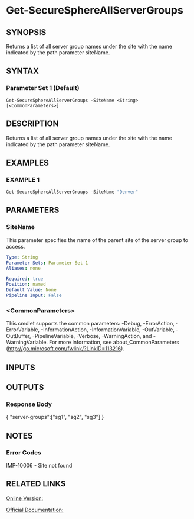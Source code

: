 ﻿# Get-SecureSphereAllServerGroups

## SYNOPSIS
Returns a list of all server group names under the site with the name indicated by the path parameter siteName.

## SYNTAX

### Parameter Set 1 (Default)
```
Get-SecureSphereAllServerGroups -SiteName <String> [<CommonParameters>]
```

## DESCRIPTION
Returns a list of all server group names under the site with the name indicated by the path parameter siteName.

## EXAMPLES

### EXAMPLE 1

```powershell
Get-SecureSphereAllServerGroups -SiteName "Denver"
```

## PARAMETERS

### SiteName
This parameter specifies the name of the parent site of the server group to access.

```yaml
Type: String
Parameter Sets: Parameter Set 1
Aliases: none

Required: true
Position: named
Default Value: None
Pipeline Input: False
```

### \<CommonParameters\>
This cmdlet supports the common parameters: -Debug, -ErrorAction, -ErrorVariable, -InformationAction, -InformationVariable, -OutVariable, -OutBuffer, -PipelineVariable, -Verbose, -WarningAction, and -WarningVariable. For more information, see about_CommonParameters (http://go.microsoft.com/fwlink/?LinkID=113216).

## INPUTS

## OUTPUTS

### Response Body
{
"server-groups":["sg1", "sg2", "sg3"]
}

## NOTES

### Error Codes
IMP-10006 - Site not found

## RELATED LINKS

[Online Version:](https://github.com/akshinmustafayev/Documentation/MD)

[Official Documentation:](https://docs.imperva.com/bundle/v13.6-api-reference-guide/page/61631.htm)



